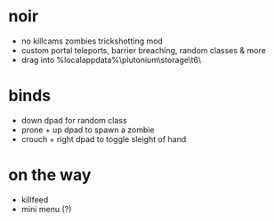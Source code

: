 # noir

- no killcams zombies trickshotting mod
- custom portal teleports, barrier breaching, random classes & more
- drag into %localappdata%\plutonium\storage\t6\

# binds
- down dpad for random class
- prone + up dpad to spawn a zombie
- crouch + right dpad to toggle sleight of hand

# on the way
- killfeed
- mini menu (?)
